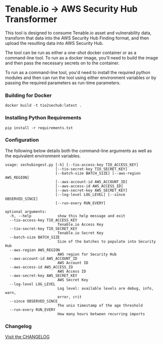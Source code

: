 # Tenable.io -> AWS Security Hub Transformer

This tool is designed to consume Tenable.io asset and vulnerability data,
transform that data into the AWS Security Hub Finding format, and then upload
the resulting data into AWS Security Hub.

The tool can be run as either a one-shot docker container or as a command-line
tool.  To run as a docker image, you'll need to build the image and then pass
the necessary secrets on to the container.

To run as a command-line tool, you'd need to install the required python modules
and then can run the tool using either environment variables or by passing the
required parameters as run-time parameters.

### Building for Docker

```shell
docker build -t tio2sechub:latest .
```

### Installing Python Requirements
```shell
pip install -r requirements.txt
```

### Configuration
The following below details both the command-line arguments as well as the 
equivalent environment variables.

```
usage: sechubingest.py [-h] [--tio-access-key TIO_ACCESS_KEY]
                       [--tio-secret-key TIO_SECRET_KEY]
                       [--batch-size BATCH_SIZE] [--aws-region AWS_REGION]
                       [--aws-account-id AWS_ACCOUNT_ID]
                       [--aws-access-id AWS_ACCESS_ID]
                       [--aws-secret-key AWS_SECRET_KEY]
                       [--log-level LOG_LEVEL] [--since OBSERVED_SINCE]
                       [--run-every RUN_EVERY]

optional arguments:
  -h, --help            show this help message and exit
  --tio-access-key TIO_ACCESS_KEY
                        Tenable.io Access Key
  --tio-secret-key TIO_SECRET_KEY
                        Tenable.io Secret Key
  --batch-size BATCH_SIZE
                        Size of the batches to populate into Security Hub
  --aws-region AWS_REGION
                        AWS region for Security Hub
  --aws-account-id AWS_ACCOUNT_ID
                        AWS Account ID
  --aws-access-id AWS_ACCESS_ID
                        AWS Access ID
  --aws-secret-key AWS_SECRET_KEY
                        AWS Secret Key
  --log-level LOG_LEVEL
                        Log level: available levels are debug, info, warn,
                        error, crit
  --since OBSERVED_SINCE
                        The unix timestamp of the age threshold
  --run-every RUN_EVERY
                        How many hours between recurring imports
```

### Changelog
[Visit the CHANGELOG](https://github.com/tenable/Security-Hub/blob/master/CHANGELOG.md)